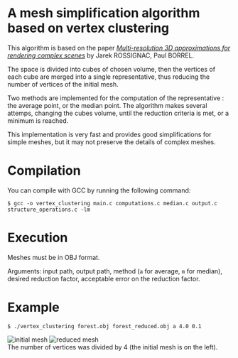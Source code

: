 # A mesh simplification algorithm based on vertex clustering
This algorithm is based on the paper [_Multi-resolution 3D approximations for rendering complex scenes_](https://doi.org/10.1007/978-3-642-78114-8_29) by Jarek ROSSIGNAC, Paul BORREL.

The space is divided into cubes of chosen volume, then the vertices of each cube are merged into a single representative, thus reducing the number of vertices of the initial mesh. 

Two methods are implemented for the computation of the representative : the average point, or the median point. The algorithm makes several attemps, changing the cubes volume, until the reduction criteria is met, or a minimum is reached.

This implementation is very fast and provides good simplifications for simple meshes, but it may not preserve the details of complex meshes.

# Compilation
You can compile with GCC by running the following command:

```
$ gcc -o vertex_clustering main.c computations.c median.c output.c structure_operations.c -lm
```
# Execution
Meshes must be in OBJ format.

Arguments: input path, output path, method (`a` for average, `m` for median), desired reduction factor, acceptable error on the reduction factor.

# Example
```
$ ./vertex_clustering forest.obj forest_reduced.obj a 4.0 0.1
```

![initial mesh](https://i.imgur.com/B2rGz0O.png) ![reduced mesh](https://i.imgur.com/5YGgHsC.png) \
The number of vertices was divided by 4 (the initial mesh is on the left).
